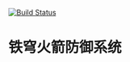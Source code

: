 [![Build Status](https://dev.azure.com/ekss1121/IronDomeSystem/_apis/build/status/ekss1121.IronDomeSystem?branchName=main)](https://dev.azure.com/ekss1121/IronDomeSystem/_build/latest?definitionId=2&branchName=main)

# 铁穹火箭防御系统
